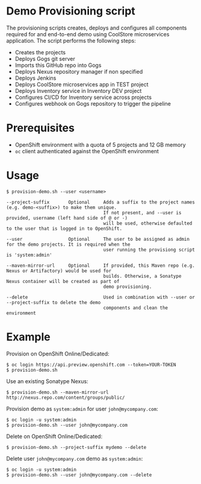 Demo Provisioning script
======================
The provisioning scripts creates, deploys and configures all components required for
and end-to-end demo using CoolStore microservices application. The script performs the following
steps:
* Creates the projects
* Deploys Gogs git server
* Imports this GitHub repo into Gogs
* Deploys Nexus repository manager if non specified
* Deploys Jenkins
* Deploys CoolStore microservices app in TEST project
* Deploys Inventory service in Inventory DEV project
* Configures CI/CD for Inventory service across projects
* Configures webhook on Gogs repository to trigger the pipeline

Prerequisites
============
* OpenShift environment with a quota of 5 projects and 12 GB memory
* `oc` client authenticated against the OpenShift environment

Usage
============
```
$ provision-demo.sh --user <username>

--project-suffix       Optional     Adds a suffix to the project names (e.g. demo-<suffix>) to make them unique.
                                    If not present, and --user is provided, username (left hand side of @ or -)
                                    will be used, otherwise defaulted to the user that is logged in to OpenShift.

--user                 Optional     The user to be assigned as admin for the demo projects. It is required when the
                                    user running the provisiong script is 'system:admin'

--maven-mirror-url     Optional     If provided, this Maven repo (e.g. Nexus or Artifactory) would be used for
                                    builds. Otherwise, a Sonatype Nexus container will be created as part of
                                    demo provisioning.

--delete                            Used in combination with --user or --project-suffix to delete the demo
                                    components and clean the environment
```

Example
============
Provision on OpenShift Online/Dedicated:
```
$ oc login https://api.preview.openshift.com --token=YOUR-TOKEN
$ provision-demo.sh 
```

Use an existing Sonatype Nexus:
```
$ provision-demo.sh --maven-mirror-url http://nexus.repo.com/content/groups/public/
```

Provision demo as ```system:admin``` for user ```john@mycompany.com```:
```
$ oc login -u system:admin
$ provision-demo.sh --user john@mycompany.com
```

Delete on OpenShift Online/Dedicated:
```
$ provision-demo.sh --project-suffix mydemo --delete
```

Delete user ```john@mycompany.com``` demo as ```system:admin```:
```
$ oc login -u system:admin
$ provision-demo.sh --user john@mycompany.com --delete
```
